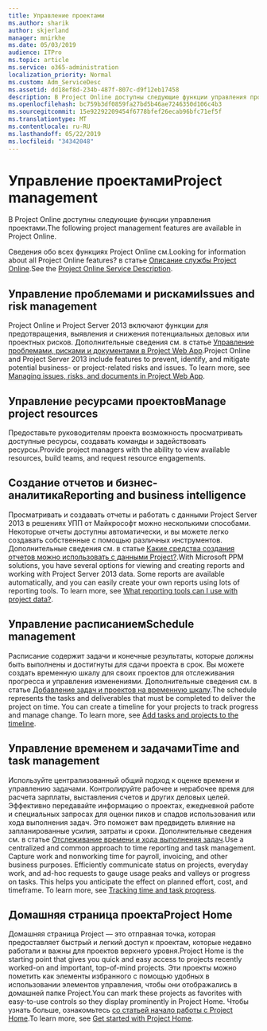 ```yaml
---
title: Управление проектами
ms.author: sharik
author: skjerland
manager: mnirkhe
ms.date: 05/03/2019
audience: ITPro
ms.topic: article
ms.service: o365-administration
localization_priority: Normal
ms.custom: Adm_ServiceDesc
ms.assetid: dd18ef8d-234b-487f-807c-d9f12eb17458
description: В Project Online доступны следующие функции управления проектами.
ms.openlocfilehash: bc759b3df0859fa27bd5b46ae7246350d106c4b3
ms.sourcegitcommit: 15e92292209454f6778bfef26ecab96bfc71ef5f
ms.translationtype: MT
ms.contentlocale: ru-RU
ms.lasthandoff: 05/22/2019
ms.locfileid: "34342048"
---
```

# <a name="project-management"></a><span data-ttu-id="054d3-103">Управление проектами</span><span class="sxs-lookup"><span data-stu-id="054d3-103">Project management</span></span>

<span data-ttu-id="054d3-104">В Project Online доступны следующие функции управления проектами.</span><span class="sxs-lookup"><span data-stu-id="054d3-104">The following project management features are available in Project Online.</span></span>
  
<span data-ttu-id="054d3-105">Сведения обо всех функциях Project Online см.</span><span class="sxs-lookup"><span data-stu-id="054d3-105">Looking for information about all Project Online features?</span></span> <span data-ttu-id="054d3-106">в статье [Описание службы Project Online](project-online-service-description.md).</span><span class="sxs-lookup"><span data-stu-id="054d3-106">See the [Project Online Service Description](project-online-service-description.md).</span></span>
  
## <a name="issues-and-risk-management"></a><span data-ttu-id="054d3-107">Управление проблемами и рисками</span><span class="sxs-lookup"><span data-stu-id="054d3-107">Issues and risk management</span></span>
<span data-ttu-id="054d3-108"><a name="bkmk_IssuesRiskManagement"> </a></span><span class="sxs-lookup"><span data-stu-id="054d3-108"></span></span>

<span data-ttu-id="054d3-p102">Project Online и Project Server 2013 включают функции для предотвращения, выявления и снижения потенциальных деловых или проектных рисков. Дополнительные сведения см. в статье [Управление проблемами, рисками и документами в Project Web App](https://go.microsoft.com/fwlink/?LinkId=402634).</span><span class="sxs-lookup"><span data-stu-id="054d3-p102">Project Online and Project Server 2013 include features to prevent, identify, and mitigate potential business- or project-related risks and issues. To learn more, see [Managing issues, risks, and documents in Project Web App](https://go.microsoft.com/fwlink/?LinkId=402634).</span></span>
  
## <a name="manage-project-resources"></a><span data-ttu-id="054d3-111">Управление ресурсами проектов</span><span class="sxs-lookup"><span data-stu-id="054d3-111">Manage project resources</span></span>
<span data-ttu-id="054d3-112"><a name="bkmk_ManageProjectResources"> </a></span><span class="sxs-lookup"><span data-stu-id="054d3-112"></span></span>

<span data-ttu-id="054d3-113">Предоставьте руководителям проекта возможность просматривать доступные ресурсы, создавать команды и задействовать ресурсы.</span><span class="sxs-lookup"><span data-stu-id="054d3-113">Provide project managers with the ability to view available resources, build teams, and request resource engagements.</span></span>
  
## <a name="reporting-and-business-intelligence"></a><span data-ttu-id="054d3-114">Создание отчетов и бизнес-аналитика</span><span class="sxs-lookup"><span data-stu-id="054d3-114">Reporting and business intelligence</span></span>
<span data-ttu-id="054d3-115"><a name="bkmk_ReportingBusinessIntelligence"> </a></span><span class="sxs-lookup"><span data-stu-id="054d3-115"></span></span>

<span data-ttu-id="054d3-p103">Просматривать и создавать отчеты и работать с данными Project Server 2013 в решениях УПП от Майкрософт можно несколькими способами. Некоторые отчеты доступны автоматически, и вы можете легко создавать собственные с помощью различных инструментов. Дополнительные сведения см. в статье [Какие средства создания отчетов можно использовать с данными Project?](https://go.microsoft.com/fwlink/?LinkId=402642).</span><span class="sxs-lookup"><span data-stu-id="054d3-p103">With Microsoft PPM solutions, you have several options for viewing and creating reports and working with Project Server 2013 data. Some reports are available automatically, and you can easily create your own reports using lots of reporting tools. To learn more, see [What reporting tools can I use with project data?](https://go.microsoft.com/fwlink/?LinkId=402642).</span></span>
  
## <a name="schedule-management"></a><span data-ttu-id="054d3-119">Управление расписанием</span><span class="sxs-lookup"><span data-stu-id="054d3-119">Schedule management</span></span>
<span data-ttu-id="054d3-120"><a name="bkmk_ScheduleManagement"> </a></span><span class="sxs-lookup"><span data-stu-id="054d3-120"></span></span>

<span data-ttu-id="054d3-p104">Расписание содержит задачи и конечные результаты, которые должны быть выполнены и достигнуты для сдачи проекта в срок. Вы можете создать временную шкалу для своих проектов для отслеживания прогресса и управления изменениями. Дополнительные сведения см. в статье [Добавление задач и проектов на временную шкалу](https://go.microsoft.com/fwlink/?LinkID=402655).</span><span class="sxs-lookup"><span data-stu-id="054d3-p104">The schedule represents the tasks and deliverables that must be completed to deliver the project on time. You can create a timeline for your projects to track progress and manage change. To learn more, see [Add tasks and projects to the timeline](https://go.microsoft.com/fwlink/?LinkID=402655).</span></span>
  
## <a name="time-and-task-management"></a><span data-ttu-id="054d3-124">Управление временем и задачами</span><span class="sxs-lookup"><span data-stu-id="054d3-124">Time and task management</span></span>
<span data-ttu-id="054d3-125"><a name="bkmk_TimeTaskManagement"> </a></span><span class="sxs-lookup"><span data-stu-id="054d3-125"></span></span>

<span data-ttu-id="054d3-p105">Используйте централизованный общий подход к оценке времени и управлению задачами. Контролируйте рабочее и нерабочее время для расчета зарплаты, выставления счетов и других деловых целей. Эффективно передавайте информацию о проектах, ежедневной работе и специальных запросах для оценки пиков и спадов использования или хода выполнения задач. Это поможет вам предвидеть влияние на запланированные усилия, затраты и сроки. Дополнительные сведения см. в статье [Отслеживание времени и хода выполнения задач](https://go.microsoft.com/fwlink/p/?LinkId=271321).</span><span class="sxs-lookup"><span data-stu-id="054d3-p105">Use a centralized and common approach to time reporting and task management. Capture work and nonworking time for payroll, invoicing, and other business purposes. Efficiently communicate status on projects, everyday work, and ad-hoc requests to gauge usage peaks and valleys or progress on tasks. This helps you anticipate the effect on planned effort, cost, and timeframe. To learn more, see [Tracking time and task progress](https://go.microsoft.com/fwlink/p/?LinkId=271321).</span></span>

## <a name="project-home"></a><span data-ttu-id="054d3-131">Домашняя страница проекта</span><span class="sxs-lookup"><span data-stu-id="054d3-131">Project Home</span></span>
<span data-ttu-id="054d3-132">Домашняя страница Project — это отправная точка, которая предоставляет быстрый и легкий доступ к проектам, которые недавно работали и важны для проектов верхнего уровня.</span><span class="sxs-lookup"><span data-stu-id="054d3-132">Project Home is the starting point that gives you quick and easy access to projects recently worked-on and important, top-of-mind projects.</span></span> <span data-ttu-id="054d3-133">Эти проекты можно пометить как элементы избранного с помощью удобных в использовании элементов управления, чтобы они отображались в домашней папке Project.</span><span class="sxs-lookup"><span data-stu-id="054d3-133">You can mark these projects as favorites with easy-to-use controls so they display prominently in Project Home.</span></span> <span data-ttu-id="054d3-134">Чтобы узнать больше, ознакомьтесь [со статьей начало работы с Project Home](https://support.office.com/article/get-started-with-project-home-a3b38418-35e7-4df4-8e4a-ba6a4fa0562a?ui=en-US&rs=en-US&ad=US).</span><span class="sxs-lookup"><span data-stu-id="054d3-134">To learn more, see [Get started with Project Home](https://support.office.com/article/get-started-with-project-home-a3b38418-35e7-4df4-8e4a-ba6a4fa0562a?ui=en-US&rs=en-US&ad=US).</span></span>

